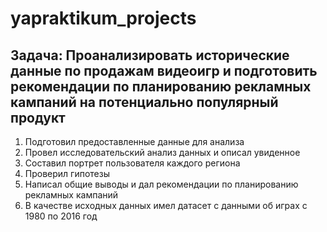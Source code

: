 # yapraktikum_projects
## Задача: Проанализировать исторические данные по продажам видеоигр и подготовить рекомендации по планированию рекламных кампаний на потенциально популярный продукт 
1. Подготовил предоставленные данные для анализа
2. Провел исследовательский анализ данных и описал увиденное
3. Составил портрет пользователя каждого региона
4. Проверил гипотезы
5. Написал общие выводы и дал рекомендации по планированию рекламных кампаний
6. В качестве исходных данных имел датасет с данными об играх с 1980 по 2016 год
